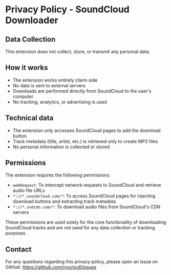 # Privacy Policy - SoundCloud Downloader

## Data Collection
This extension does not collect, store, or transmit any personal data.

## How it works
- The extension works entirely client-side
- No data is sent to external servers
- Downloads are performed directly from SoundCloud to the user's computer
- No tracking, analytics, or advertising is used

## Technical data
- The extension only accesses SoundCloud pages to add the download button
- Track metadata (title, artist, etc.) is retrieved only to create MP3 files
- No personal information is collected or stored

## Permissions
The extension requires the following permissions:
- `webRequest`: To intercept network requests to SoundCloud and retrieve audio file URLs
- `*://*.soundcloud.com/*`: To access SoundCloud pages for injecting download buttons and extracting track metadata
- `*://*.sndcdn.com/*`: To download audio files from SoundCloud's CDN servers

These permissions are used solely for the core functionality of downloading SoundCloud tracks and are not used for any data collection or tracking purposes.

## Contact
For any questions regarding this privacy policy, please open an issue on GitHub: https://github.com/nyo/scdl/issues
